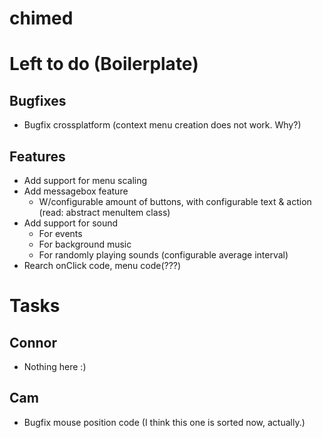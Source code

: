 chimed
======

# Left to do (Boilerplate)
## Bugfixes

- Bugfix crossplatform (context menu creation does not work. Why?)

## Features
- Add support for menu scaling
- Add messagebox feature
  - W/configurable amount of buttons, with configurable text & action (read: abstract menuItem class)
- Add support for sound
  - For events
  - For background music
  - For randomly playing sounds (configurable average interval)
- Rearch onClick code, menu code(???)

# Tasks
## Connor
- Nothing here :)

## Cam
- Bugfix mouse position code (I think this one is sorted now, actually.)
